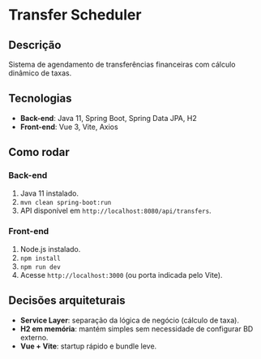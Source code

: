 # Transfer Scheduler

## Descrição
Sistema de agendamento de transferências financeiras com cálculo dinâmico de taxas.

## Tecnologias
- **Back-end**: Java 11, Spring Boot, Spring Data JPA, H2
- **Front-end**: Vue 3, Vite, Axios

## Como rodar

### Back-end
1. Java 11 instalado.
2. `mvn clean spring-boot:run`
3. API disponível em `http://localhost:8080/api/transfers`.

### Front-end
1. Node.js instalado.
2. `npm install`
3. `npm run dev`
4. Acesse `http://localhost:3000` (ou porta indicada pelo Vite).

## Decisões arquiteturais
- **Service Layer**: separação da lógica de negócio (cálculo de taxa).
- **H2 em memória**: mantém simples sem necessidade de configurar BD externo.
- **Vue + Vite**: startup rápido e bundle leve.
